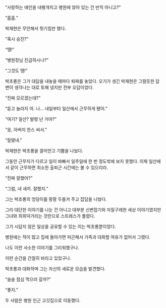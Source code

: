 “사랑하는 애인을 내팽개치고 병원에 앉아 있는 건 반칙 아니고?”

“흠흠.”

박재현은 무안해서 헛기침만 했다.

“혹시 승진?”

“땡!”

“병원장님 진급하시나?”

“그것도 땡!”

박초롱은 그가 대답을 내놓을 때마다 퇴짜를 놓았다. 오기가 생긴 박재현은 그럴듯한 답변이 생각나는 대로 토해 냈지만 전부 오답이었다.

“진짜 모르겠는데?”

“듣고 놀라지 마. 나… 내일부터 일산에서 근무하게 됐어.”

“여기? 일산? 발령 난 거야?”

“응, 아버지 찬스 써서.”

“잘됐네.”

박재현은 박초롱을 끌어안고 기쁨을 나눴다.

그동안 근무지가 다르고 일이 바빠서 일주일에 한 번 정도밖에 보지 못했다. 이제 일산에서 같이 근무하면 최소한 출퇴근 시간에는 볼 수 있으리라.

“진짜 잘했어?”

“그럼, 내 새끼. 잘했지.”

그는 박초롱의 엉덩이를 팡팡 두들겨 주고 잡담을 나눴다.

그리 대단한 이야기를 나눈 건 아니고 대부분 신변잡기와 자질구레한 세상 이야기였지만 그녀와 희희덕거리는 것만으로 스트레스가 풀렸다.

그가 시답지 않은 일상을 공유할 수 있는 이는 박초롱뿐이었다.

병원에는 적이 많고 집에 돌아가면 피곤해서 가족과 대화할 여유가 없어서 그랬다.

나도 이런 사소한 이야기를 그리워했구나.

이런 순간을 간절히 바라고 있었구나.

박초롱과 대화하며 그는 자신의 새로운 모습을 발견했다.

“슬슬 점심 먹으러 갈까?”

“좋지.”

두 사람은 병원 인근 고깃집으로 이동했다.